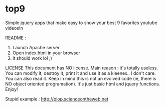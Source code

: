 top9
====

Simple jquery apps that make easy to show your best 9 favorites youtube videos\n

README :
1)  Launch Apache server
2) Open index.html in your browser
3) it should work lol ;)

LICENSE
This document has NO license. Main reason : it's totally useless.
You can modify it, destroy it, print it and use it as a kleenex.. I don't care.
You can also read it. Keep in mind this is not an evolved code (ie, there is NO object oriented programation).
It's just basic html and jquery functions.
Enjoy!

Stupid example : http://plop.scienceontheweb.net
